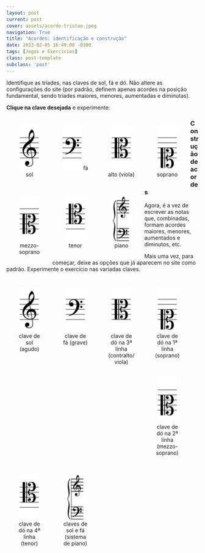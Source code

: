 ```yaml
---
layout: post
current: post
cover: assets/acorde-tristao.jpeg
navigation: True
title: "Acordes: identificação e construção"
date: 2022-02-05 16:49:00 -0300
tags: [Jogos e Exercícios]
class: post-template
subclass: 'post'
---
```


<style> 
	.boxes{ 
	    width: 14%; 
	    float: left;
        padding: 25px;
        text-align: center;
	} 
</style> 

Identifique as tríades, nas claves de sol, fá e dó. Não altere as configurações do site (por padrão, definem apenas acordes na posição fundamental, sendo tríades maiores, menores, aumentadas e diminutas).

**Clique na clave desejada** e experimente:

<div>
    <div class="boxes">
        <a href="https://tonesavvy.com/music-practice-exercise/19/chord-identification-game-treble">
        <img src="assets/clefs-treble.png" alt="snapshot" width="50"></a>
        sol
    </div>
    <div class="boxes">
        <a href="https://tonesavvy.com/music-practice-exercise/21/chord-identification-game-bass">
        <img src="assets/clefs-bass.png" alt="snapshot" width="50"></a>
        fá
    </div>
    <div class="boxes">
        <a href="https://tonesavvy.com/music-practice-exercise/20/chord-identification-game-alto-viola">
        <img src="assets/clefs-alto.png" alt="snapshot" width="50"></a>
        alto (viola)
    </div>
    <div class="boxes">
        <a href="https://tonesavvy.com/music-practice-exercise/254/chord-identification-game-soprano">
        <img src="assets/clefs-soprano.png" alt="snapshot" width="50"></a>
        soprano
    </div>
    <div class="boxes">
        <a href="https://tonesavvy.com/music-practice-exercise/255/chord-identification-game-mezzo-soprano">
        <img src="assets/clefs-mezzo-soprano.png" alt="snapshot" width="50"></a>
        mezzo-soprano
    </div>
    <div class="boxes">
        <a href="https://tonesavvy.com/music-practice-exercise/256/chord-identification-game-tenor">
        <img src="assets/clefs-tenor.png" alt="snapshot" width="50"></a>
        tenor
    </div>
    <div class="boxes">
        <a href="https://tonesavvy.com/music-practice-exercise/257/chord-identification-game-grand">
        <img src="assets/clefs-grand-staff.png" alt="snapshot" width="50"></a>
        piano
    </div>
</div>

### Construção de acordes
<p></p>

Agora, é a vez de escrever as notas que, combinadas, formam acordes maiores, menores, aumentados e diminutos, etc.

Mais uma vez, para começar, deixe as opções que já aparecem no site como padrão. Experimente o exercício nas variadas claves.

<div>
    <div class="boxes">
        <a href="https://tonesavvy.com/music-practice-exercise/7/chord-building-game-treble">
        <img src="assets/clefs-treble.png" alt="snapshot" width="50"></a>
        clave de sol (agudo)
    </div>
    <div class="boxes">
        <a href="https://tonesavvy.com/music-practice-exercise/8/chord-building-game-bass">
        <img src="assets/clefs-bass.png" alt="snapshot" width="50"></a>
        clave de fá (grave)
    </div>
    <div class="boxes">
        <a href="https://tonesavvy.com/music-practice-exercise/9/chord-building-game-alto-viola">
        <img src="assets/clefs-alto.png" alt="snapshot" width="50"></a>
        clave de dó na 3ª linha (contralto/viola)
    </div>
    <div class="boxes">
        <a href="https://tonesavvy.com/music-practice-exercise/250/chord-building-game-soprano">
        <img src="assets/clefs-soprano.png" alt="snapshot" width="50"></a>
        clave de dó na 1ª linha (soprano)
    </div>
    <div class="boxes">
        <a href="https://tonesavvy.com/music-practice-exercise/251/chord-building-game-mezzo-soprano">
        <img src="assets/clefs-mezzo-soprano.png" alt="snapshot" width="50"></a>
        clave de dó na 2ª linha (mezzo-soprano)
    </div>
    <div class="boxes">
        <a href="https://tonesavvy.com/music-practice-exercise/252/chord-building-game-tenor">
        <img src="assets/clefs-tenor.png" alt="snapshot" width="50"></a>
        clave de dó na 4ª linha (tenor)
    </div>
    <div class="boxes">
        <a href="https://tonesavvy.com/music-practice-exercise/253/chord-building-game-grand">
        <img src="assets/clefs-grand-staff.png" alt="snapshot" width="50"></a>
        claves de sol e fá (sistema de piano)
    </div>
</div>





